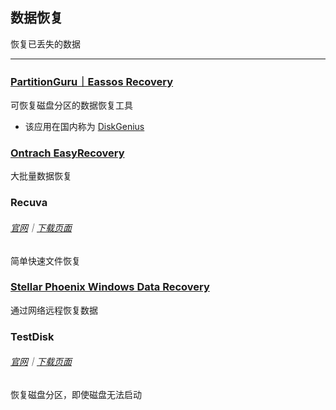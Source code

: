 ## 数据恢复

恢复已丢失的数据

---

### [PartitionGuru｜Eassos Recovery](http://www.eassos.com/) 

可恢复磁盘分区的数据恢复工具

* 该应用在国内称为 [DiskGenius](http://www.diskgenius.cn/download.php)

### [Ontrach EasyRecovery](http://www.krollontrack.com/data-recovery/recovery-software/) 

大批量数据恢复

### Recuva 

###### [官网](https://www.piriform.com/recuva)｜[下载页面](https://www.piriform.com/recuva/download)

简单快速文件恢复

### [Stellar Phoenix Windows Data Recovery](http://www.stellarinfo.com/windows-data-recovery.php) 

通过网络远程恢复数据

### TestDisk 

###### [官网](http://www.cgsecurity.org/wiki/TestDisk)｜[下载页面](http://www.cgsecurity.org/wiki/TestDisk_Download)

恢复磁盘分区，即使磁盘无法启动
